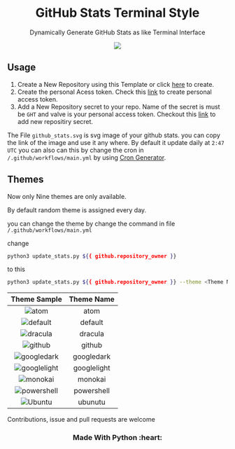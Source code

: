 <h1 align='center'>GitHub Stats Terminal Style</h1>
<p align='center'>Dynamically Generate GitHub Stats as like Terminal Interface </p>

<p align='center'>
  <img align="center" src="./github_stats.svg">
</p>

## Usage

1. Create a New Repository using this Template or click [here](https://github.com/yogeshwaran01/github-stats-terminal-style/generate) to create.
2. Create the personal Acess token. Check this [link](https://docs.github.com/en/github/authenticating-to-github/keeping-your-account-and-data-secure/creating-a-personal-access-token) to create personal access token.
3. Add a New Repository secret to your repo. Name of the secret is must be `GHT` and valve is your personal access token. Checkout this [link](https://docs.github.com/en/actions/reference/encrypted-secrets) to add new repositiry secret.

The File `github_stats.svg` is svg image of your github stats. you can copy the link of the image and use it any where. By default it update daily at `2:47 UTC` you can also can this by change the cron in `/.github/workflows/main.yml` by using [Cron Generator](https://crontab.guru/).

## Themes

Now only Nine themes are only available.

By default random theme is assigned every day.

you can change the theme by change the command in file `/.github/workflows/main.yml`

change

```bash
python3 update_stats.py ${{ github.repository_owner }}
```

to this

```bash
python3 update_stats.py ${{ github.repository_owner }} --theme <Theme Name>
```

|                           **Theme Sample**                            | **Theme Name** |
| :-------------------------------------------------------------------: | :------------: |
|        <img align="center" src="./themes/atom.svg" alt="atom">        |      atom      |
|     <img align="center" src="./themes/default.svg" alt="default">     |    default     |
|     <img align="center" src="./themes/dracula.svg" alt="dracula">     |    dracula     |
|      <img align="center" src="./themes/github.svg" alt="github">      |     github     |
|  <img align="center" src="./themes/googledark.svg" alt="googledark">  |   googledark   |
| <img align="center" src="./themes/googlelight.svg" alt="googlelight"> |  googlelight   |
|     <img align="center" src="./themes/monokai.svg" alt="monokai">     |    monokai     |
|  <img align="center" src="./themes/powershell.svg" alt="powershell">  |   powershell   |
|      <img align="center" src="./themes/ubuntu.svg" alt="Ubuntu">      |    ubunutu     |

Contributions, issue and pull requests are welcome

<h3 align='center'>Made With Python :heart:</h3>
